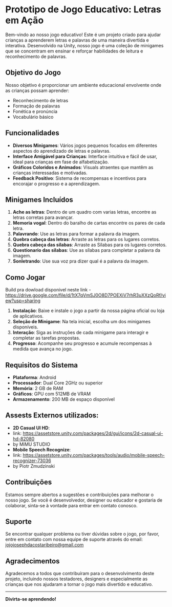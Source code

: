 # Prototipo de Jogo Educativo: Letras em Ação

Bem-vindo ao nosso jogo educativo! Este é um projeto criado para ajudar crianças a aprenderem letras e palavras de uma maneira divertida e interativa. Desenvolvido na Unity, nosso jogo é uma coleção de minigames que se concentram em ensinar e reforçar habilidades de leitura e reconhecimento de palavras.

## Objetivo do Jogo

Nosso objetivo é proporcionar um ambiente educacional envolvente onde as crianças possam aprender:

- Reconhecimento de letras
- Formação de palavras
- Fonética e pronúncia
- Vocabulário básico

## Funcionalidades

- **Diversos Minigames**: Vários jogos pequenos focados em diferentes aspectos do aprendizado de letras e palavras.
- **Interface Amigável para Crianças**: Interface intuitiva e fácil de usar, ideal para crianças em fase de alfabetização.
- **Gráficos Coloridos e Animados**: Visuals atraentes que mantêm as crianças interessadas e motivadas.
- **Feedback Positivo**: Sistema de recompensas e incentivos para encorajar o progresso e a aprendizagem.

## Minigames Incluídos

1. **Ache as letras**: Dentro de um quadro com varias letras, encontre as letras corretas para avançar.
2. **Memoria vogal**: Dentro do baralho de cartas encontre os pares de cada letra.
3. **Palavrando**: Use as letras para formar a palavra da imagem.
4. **Quebra cabeça das letras**: Arraste as letras para os lugares corretos.
5. **Quebra cabeça das silabas**: Arraste as Sílabas para os lugares corretos.
6. **Questionario das silabas**: Use as sílabas para completar a palavra da imagem.
7. **Sonletrando**: Use sua voz pra dizer qual é a palavra da imagem.

## Como Jogar

Build pra dowload disponivel neste link - https://drive.google.com/file/d/1tX7qVmSJ0O8D7POEXiV7rhR3uXXzQoRf/view?usp=sharing

1. **Instalação**: Baixe e instale o jogo a partir da nossa página oficial ou loja de aplicativos.
2. **Seleção de Minigame**: Na tela inicial, escolha um dos minigames disponíveis.
3. **Interação**: Siga as instruções de cada minigame para interagir e completar as tarefas propostas.
4. **Progresso**: Acompanhe seu progresso e acumule recompensas à medida que avança no jogo.

## Requisitos do Sistema

- **Plataforma**:  Android
- **Processador**: Dual Core 2GHz ou superior
- **Memória**: 2 GB de RAM
- **Gráficos**: GPU com 512MB de VRAM
- **Armazenamento**: 200 MB de espaço disponível

## Assests Externos utilizados:

- **2D Casual UI HD**:
-  link: https://assetstore.unity.com/packages/2d/gui/icons/2d-casual-ui-hd-82080
-  by MiMU STUDIO
-  **Mobile Speech Recognize**:
-  link: https://assetstore.unity.com/packages/tools/audio/mobile-speech-recognizer-73036
-  by Piotr Zmudzinski

## Contribuições

Estamos sempre abertos a sugestões e contribuições para melhorar o nosso jogo. Se você é desenvolvedor, designer ou educador e gostaria de colaborar, sinta-se à vontade para entrar em contato conosco.

## Suporte

Se encontrar qualquer problema ou tiver dúvidas sobre o jogo, por favor, entre em contato com nossa equipe de suporte através do email: jojojosephdacostaribeiro@gmail.com

## Agradecimentos

Agradecemos a todos que contribuíram para o desenvolvimento deste projeto, incluindo nossos testadores, designers e especialmente as crianças que nos ajudaram a tornar o jogo mais divertido e educativo.

---

**Divirta-se aprendendo!**

